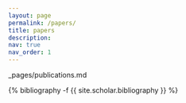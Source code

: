 ```yaml
---
layout: page
permalink: /papers/
title: papers
description: 
nav: true
nav_order: 1
---
```


_pages/publications.md
<div class="publications">

{% bibliography -f {{ site.scholar.bibliography }} %}

</div>
